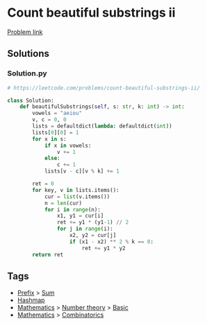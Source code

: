 # Count beautiful substrings ii

[Problem link](https://leetcode.com/problems/count-beautiful-substrings-ii/)

## Solutions


### Solution.py
```py
# https://leetcode.com/problems/count-beautiful-substrings-ii/

class Solution:
    def beautifulSubstrings(self, s: str, k: int) -> int:
        vowels = "aeiou"
        v, c = 0, 0
        lists = defaultdict(lambda: defaultdict(int))
        lists[0][0] = 1
        for x in s:
            if x in vowels:
                v += 1
            else:
                c += 1
            lists[v - c][v % k] += 1

        ret = 0
        for key, v in lists.items():
            cur = list(v.items())
            n = len(cur)
            for i in range(n):
                x1, y1 = cur[i]
                ret += y1 * (y1-1) // 2
                for j in range(i):
                    x2, y2 = cur[j]
                    if (x1 - x2) ** 2 % k == 0:
                        ret += y1 * y2
        return ret
```
## Tags

* [Prefix](/Collections/prefix.md#prefix) > [Sum](/Collections/prefix.md#sum)
* [Hashmap](/Collections/hashmap.md#hashmap)
* [Mathematics](/Collections/mathematics.md#mathematics) > [Number theory](/Collections/mathematics.md#number-theory) > [Basic](/Collections/mathematics.md#basic)
* [Mathematics](/Collections/mathematics.md#mathematics) > [Combinatorics](/Collections/mathematics.md#combinatorics)
